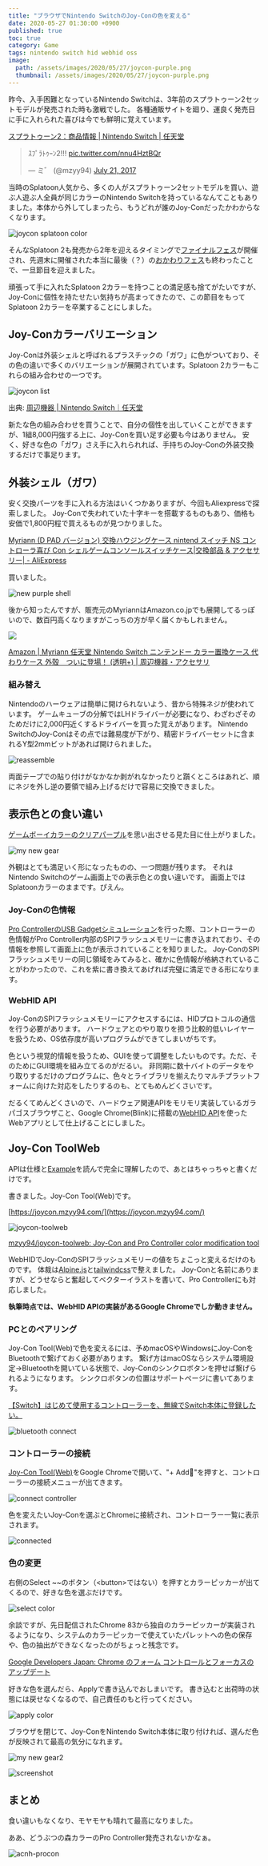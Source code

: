 ```yaml
---
title: "ブラウザでNintendo SwitchのJoy-Conの色を変える"
date: 2020-05-27 01:30:00 +0900
published: true
toc: true
category: Game
tags: nintendo switch hid webhid oss
image:
  path: /assets/images/2020/05/27/joycon-purple.png
  thumbnail: /assets/images/2020/05/27/joycon-purple.png
---
```


昨今、入手困難となっているNintendo Switchは、3年前のスプラトゥーン2セットモデルが発売された時も激戦でした。
各種通販サイトを廻り、運良く発売日に手に入れられた喜びは今でも鮮明に覚えています。

[スプラトゥーン2：商品情報 \| Nintendo Switch \| 任天堂](https://www.nintendo.co.jp/switch/aab6a/products/index.html)

<blockquote class="twitter-tweet"><p lang="ja" dir="ltr">ｽﾌﾟﾗﾄｩｰﾝ2!!! <a href="https://t.co/nnu4HztBQr">pic.twitter.com/nnu4HztBQr</a></p>&mdash; ミ゛ (@mzyy94) <a href="https://twitter.com/mzyy94/status/888340517087346689?ref_src=twsrc%5Etfw">July 21, 2017</a></blockquote> <script async src="https://platform.twitter.com/widgets.js" charset="utf-8"></script>

当時のSplatoon人気から、多くの人がスプラトゥーン2セットモデルを買い、遊ぶ人遊ぶ人全員が同じカラーのNintendo Switchを持っているなんてこともありました。本体から外してしまったら、もうどれが誰のJoy-Conだったかわからなくなります。

![joycon splatoon color](/assets/images/2020/05/27/joycon-splatoon-color.jpg)

そんなSplatoon 2も発売から2年を迎えるタイミングで[ファイナルフェス](https://twitter.com/SplatoonJP/status/1153138774395609089)が開催され、先週末に開催された本当に最後（？）の[おかわりフェス](https://twitter.com/SplatoonJP/status/1252767629124632577)も終わったことで、一旦節目を迎えました。

頑張って手に入れたSplatoon 2カラーを持つことの満足感も捨てがたいですが、Joy-Conに個性を持たせたい気持ちが高まってきたので、この節目をもってSplatoon 2カラーを卒業することにしました。

<!-- more -->

## Joy-Conカラーバリエーション

Joy-Conは外装シェルと呼ばれるプラスチックの「ガワ」に色がついており、その色の違いで多くのバリエーションが展開されています。Splatoon 2カラーもこれらの組み合わせの一つです。

![joycon list](/assets/images/2020/05/27/joycon-list.png)

出典: [周辺機器 \| Nintendo Switch｜任天堂](https://www.nintendo.co.jp/hardware/switch/accessories/index.html)

新たな色の組み合わせを買うことで、自分の個性を出していくことができますが、1組8,000円強する上に、Joy-Conを買い足す必要も今はありません。
安く、好きな色の「ガワ」さえ手に入れられれば、手持ちのJoy-Conの外装交換するだけで事足ります。

## 外装シェル（ガワ）

安く交換パーツを手に入れる方法はいくつかありますが、今回もAliexpressで探索しました。
Joy-Conで失われていた十字キーを搭載するものもあり、価格も安価で1,800円程で買えるものが見つかりました。

[Myriann (D PAD バージョン) 交換ハウジングケース nintend スイッチ NS コントローラ喜び Con シェルゲームコンソールスイッチケース\|交換部品 & アクセサリー\| - AliExpress](http://s.click.aliexpress.com/e/_dZajvgP)

買いました。

![new purple shell](/assets/images/2020/05/27/new-purple-shell.jpg)

後から知ったんですが、販売元のMyriannはAmazon.co.jpでも展開してるっぽいので、数百円高くなりますがこっちの方が早く届くかもしれません。

<a href="https://www.amazon.co.jp/Myriann-Nintendo-Switch-%E3%82%AB%E3%83%A9%E3%83%BC%E7%BD%AE%E6%8F%9B%E3%82%B1%E3%83%BC%E3%82%B9-%E5%A4%96%E6%AE%BB-%E3%81%A4%E3%81%84%E3%81%AB%E7%99%BB%E5%A0%B4%EF%BC%81/dp/B076V7RGXW/ref=as_li_ss_il?ref_=nav_custrec_signin&&linkCode=li3&tag=mzyy-22&linkId=64805038abb8450e9bdbd994a45dd491&language=ja_JP" target="_blank"><img border="0" src="//ws-fe.amazon-adsystem.com/widgets/q?_encoding=UTF8&ASIN=B076V7RGXW&Format=_SL500_&ID=AsinImage&MarketPlace=JP&ServiceVersion=20070822&WS=1&tag=mzyy-22&language=ja_JP" ></a><img src="https://ir-jp.amazon-adsystem.com/e/ir?t=mzyy-22&language=ja_JP&l=li3&o=9&a=B076V7RGXW" width="1" height="1" border="0" alt="" style="border:none !important; margin:0px !important;" />

[Amazon \| Myriann 任天堂 Nintendo Switch ニンテンドー カラー置換ケース 代わりケース 外殻　ついに登場！ (透明+) \| 周辺機器・アクセサリ](https://www.amazon.co.jp/Myriann-Nintendo-Switch-%E3%82%AB%E3%83%A9%E3%83%BC%E7%BD%AE%E6%8F%9B%E3%82%B1%E3%83%BC%E3%82%B9-%E5%A4%96%E6%AE%BB-%E3%81%A4%E3%81%84%E3%81%AB%E7%99%BB%E5%A0%B4%EF%BC%81/dp/B076V7RGXW/ref=as_li_ss_tl?ref_=nav_custrec_signin&&linkCode=ll1&tag=mzyy-22&linkId=c61f3e83a189b87d26b749735c2f2366&language=ja_JP)


### 組み替え

Nintendoのハーウェアは簡単に開けられないよう、昔から特殊ネジが使われています。
ゲームキューブの分解ではLHドライバーが必要になり、わざわざそのためだけに2,000円近くするドライバーを買った覚えがあります。
Nintendo SwitchのJoy-Conはその点では難易度が下がり、精密ドライバーセットに含まれるY型2mmビットがあれば開けられました。

![reassemble](/assets/images/2020/05/27/reassemble.jpg)

両面テープでの貼り付けがなかなか剥がれなかったりと躓くところはあれど、順にネジを外し逆の要領で組み上げるだけで容易に交換できました。

## 表示色との食い違い

[ゲームボーイカラーのクリアパープル](https://upload.wikimedia.org/wikipedia/commons/7/76/Nintendo-Game-Boy-Color-FL.jpg)を思い出させる見た目に仕上がりました。

![my new gear](/assets/images/2020/05/27/my-new-gear.jpg)

外観はとても満足いく形になったものの、一つ問題が残ります。
それはNintendo Switchのゲーム画面上での表示色との食い違いです。
画面上ではSplatoonカラーのままです。ぴえん。

### Joy-Conの色情報

[Pro ControllerのUSB Gadgetシミュレーション](../2020/2020-03-20-nintendo-switch-pro-controller-usb-gadget.md)を行った際、コントローラーの色情報がPro Controller内部のSPIフラッシュメモリーに書き込まれており、その情報を参照して画面上に色が表示されていることを知りました。
Joy-ConのSPIフラッシュメモリーの同じ領域をみてみると、確かに色情報が格納されていることがわかったので、これを紫に書き換えてあげれば完璧に満足できる形になります。

### WebHID API

Joy-ConのSPIフラッシュメモリーにアクセスするには、HIDプロトコルの通信を行う必要があります。
ハードウェアとのやり取りを担う比較的低いレイヤーを扱うため、OS依存度が高いプログラムができてしまいがちです。

色という視覚的情報を扱うため、GUIを使って調整をしたいものです。ただ、そのためにGUI環境を組み立てるのがだるい。
非同期に数十バイトのデータをやり取りするだけのプログラムに、色々とライブラリを揃えたりマルチプラットフォームに向けた対応をしたりするのも、とてもめんどくさいです。

だるくてめんどくさいので、ハードウェア関連APIをモリモリ実装しているガラパゴスブラウザこと、Google Chrome(Blink)に搭載の[WebHID API](https://wicg.github.io/webhid/index.html)を使ったWebアプリとして仕上げることにしました。

## Joy-Con ToolWeb

APIは仕様と[Example](https://github.com/WICG/webhid/blob/8d80264b37124ca532b1388bcea29afbbc198ad4/EXPLAINER.md#example)を読んで完全に理解したので、あとはちゃっちゃと書くだけです。

書きました。Joy-Con Tool(Web)です。

[https://joycon.mzyy94.com/](https://joycon.mzyy94.com/)

![joycon-toolweb](/assets/images/2020/05/27/joycon-toolweb.png)

[mzyy94/joycon-toolweb: Joy-Con and Pro Controller color modification tool](https://github.com/mzyy94/joycon-toolweb)

WebHIDでJoy-ConのSPIフラッシュメモリーの値をちょこっと変えるだけのものです。
体裁は[Alpine.js](https://github.com/alpinejs/alpine)と[tailwindcss](https://github.com/tailwindcss/tailwindcss)で整えました。
Joy-Conと名前にありますが、どうせならと奮起してベクターイラストを書いて、Pro Controllerにも対応しました。

**執筆時点では、WebHID APIの実装があるGoogle Chromeでしか動きません。**

### PCとのペアリング

Joy-Con Tool(Web)で色を変えるには、予めmacOSやWindowsにJoy-ConをBluetoothで繋げておく必要があります。
繋げ方はmacOSならシステム環境設定→Bluetoothを開いている状態で、Joy-Conのシンクロボタンを押せば繋げられるようになります。
シンクロボタンの位置はサポートページに書いてあります。

[【Switch】はじめて使用するコントローラーを、無線でSwitch本体に登録したい。](https://support.nintendo.co.jp/app/answers/detail/a_id/36558/)

![bluetooth connect](/assets/images/2020/05/27/bluetooth-connect.png)

### コントローラーの接続

[Joy-Con Tool(Web)](https://joycon.mzyy94.com/)をGoogle Chromeで開いて、"+ Add"を押すと、コントローラーの接続メニューが出てきます。

![connect controller](/assets/images/2020/05/27/connect-controller.png)

色を変えたいJoy-Conを選ぶとChromeに接続され、コントローラー一覧に表示されます。

![connected](/assets/images/2020/05/27/connected.png)

### 色の変更

右側のSelect ~~のボタン（&lt;button&gt;ではない）を押すとカラーピッカーが出てくるので、好きな色を選ぶだけです。

![select color](/assets/images/2020/05/27/select-color.png)

余談ですが、先日配信されたChrome 83から独自のカラーピッカーが実装されるようになり、システムのカラーピッカーで使えていたパレットへの色の保存や、色の抽出ができなくなったのがちょっと残念です。

[Google Developers Japan: Chrome のフォーム コントロールとフォーカスのアップデート](https://developers-jp.googleblog.com/2020/04/chrome_7.html)

好きな色を選んだら、Applyで書き込んでおしまいです。
書き込むと出荷時の状態には戻せなくなるので、自己責任のもと行ってください。

![apply color](/assets/images/2020/05/27/apply-color.png)

ブラウザを閉じて、Joy-ConをNintendo Switch本体に取り付ければ、選んだ色が反映されて最高の気分になれます。

![my new gear2](/assets/images/2020/05/27/my-new-gear2.jpg)

![screenshot](/assets/images/2020/05/27/screenshot.jpg)


## まとめ

食い違いもなくなり、モヤモヤも晴れて最高になりました。

ああ、どうぶつの森カラーのPro Controller発売されないかなぁ。

![acnh-procon](/assets/images/2020/05/27/acnh-procon.png)




